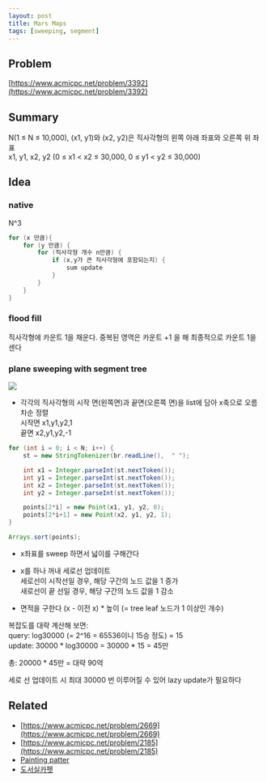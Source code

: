 ```yaml
---
layout: post
title: Mars Maps
tags: [sweeping, segment]
---
```

## Problem

[https://www.acmicpc.net/problem/3392](https://www.acmicpc.net/problem/3392)

## Summary

N(1 ≤ N ≤ 10,000),  (x1, y1)와 (x2, y2)은 직사각형의 왼쪽 아래 좌표와 오른쪽 위 좌표<br>
x1, y1, x2, y2 (0 ≤ x1 < x2 ≤ 30,000, 0 ≤ y1 < y2 ≤ 30,000)

## Idea

### native

N^3<br>
``` c
for (x 만큼){
    for (y 만큼) {
        for (직사각형 개수 n만큼) {
            if (x,y가 큰 직사각형에 포함되는지) {
                sum update
            }
        }
    }
}
```

### flood fill

직사각형에 카운트 1을 채운다. 중복된 영역은 카운트 +1 을 해 최종적으로 카운트 1을 센다


### plane sweeping with segment tree

<img src="https://www.acmicpc.net/upload/images/8vR77Ew2O2PqvZ1lER716.png"><br>

* 각각의 직사각형의 시작 면(왼쪽면)과 끝면(오른쪽 면)을 list에 담아 x축으로 오름차순 정렬<br>
시작면 x1,y1,y2,1<br>
끝면 x2,y1,y2,-1<br>

``` java
for (int i = 0; i < N; i++) {
    st = new StringTokenizer(br.readLine(),  " ");

    int x1 = Integer.parseInt(st.nextToken());
    int y1 = Integer.parseInt(st.nextToken());
    int x2 = Integer.parseInt(st.nextToken());
    int y2 = Integer.parseInt(st.nextToken());

    points[2*i] = new Point(x1, y1, y2, 0);
    points[2*i+1] = new Point(x2, y1, y2, 1);
}

Arrays.sort(points);
```

* x좌표를 sweep 하면서 넓이를 구해간다

- x를 하나 꺼내 세로선 업데이트<br>
세로선이 시작선일 경우, 해당 구간의 노드 값을 1 증가<br>
새로선이 끝 선일 경우, 해당 구간의 노드 값을 1 감소<br>

- 면적을 구한다
(x - 이전 x) * 높이 (= tree leaf 노드가 1 이상인 개수)<br>

복잡도를 대략 계산해 보면:<br>
query: log30000 (= 2^16 = 65536이니 15승 정도) = 15<br>
update: 30000 * log30000 = 30000 * 15 = 45만<br>

총: 20000 * 45만 = 대략 90억 <br>

세로 선 업데이트 시 최대 30000 번 이루어질 수 있어 lazy update가 필요하다

## Related
* [https://www.acmicpc.net/problem/2669](https://www.acmicpc.net/problem/2669)
* [https://www.acmicpc.net/problem/2185](https://www.acmicpc.net/problem/2185)
* [Painting patter](https://www.acmicpc.net/problem/7728)
* [도서실카펫](https://www.acmicpc.net/problem/2601)
